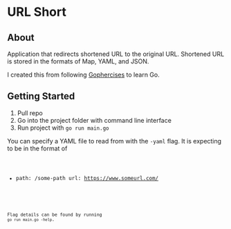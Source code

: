 # URL Short

## About
Application that redirects shortened URL to the original URL.
Shortened URL is stored in the formats of Map, YAML, and JSON.

I created this from following [Gophercises](https://gophercises.com/ "Gophercises") to learn Go.

## Getting Started
1. Pull repo
2. Go into the project folder with command line interface
3. Run project with `go run main.go`

You can specify a YAML file to read from with the `-yaml` flag.
It is expecting to be in the format of 
<code>
- path: /some-path
  url: https://www.someurl.com/
<code>

Flag details can be found by running `go run main.go -help`.